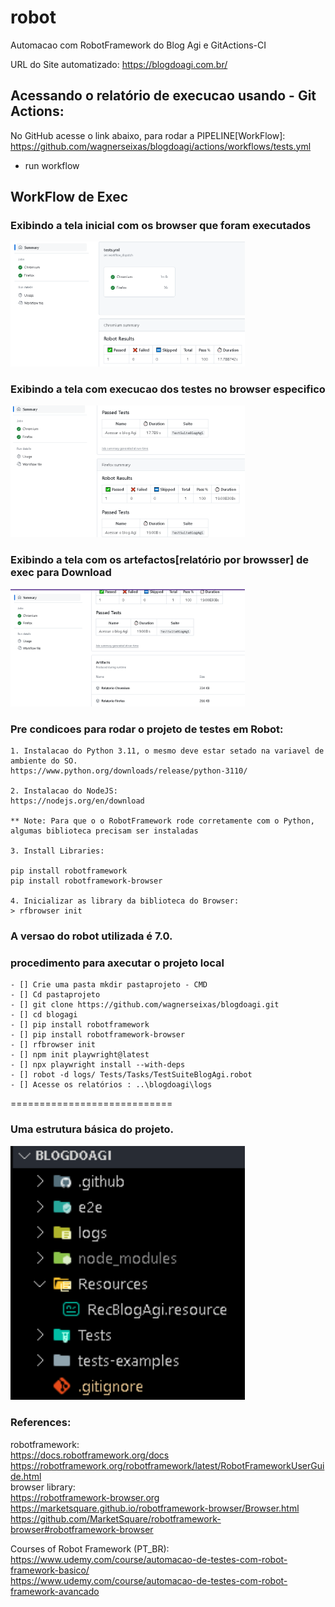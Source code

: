 # robot    
Automacao com RobotFramework do Blog Agi e GitActions-CI

URL do Site automatizado:
https://blogdoagi.com.br/

## Acessando o relatório de execucao usando - Git Actions:  


No GitHub acesse o link abaixo, para rodar a PIPELINE[WorkFlow]:  
https://github.com/wagnerseixas/blogdoagi/actions/workflows/tests.yml

- run workflow

## WorkFlow de Exec

### Exibindo a tela inicial com os browser que foram executados
<div align="left">
    <img width="375x462" title="Arquitetura do Projeto" src="workflowAction1.PNG"/>
<div>


### Exibindo a tela com execucao dos testes no browser especifico
<div align="left">
    <img width="375x462" title="Arquitetura do Projeto" src="workflowAction2.PNG"/>
<div>


### Exibindo a tela com os artefactos[relatório por browsser] de exec para Download
<div align="left">
    <img width="375x462" title="Arquitetura do Projeto" src="workflowAction3.PNG"/>
<div>




### Pre condicoes para rodar o projeto de testes em Robot:
```
1. Instalacao do Python 3.11, o mesmo deve estar setado na variavel de ambiente do SO.  
https://www.python.org/downloads/release/python-3110/

2. Instalacao do NodeJS:
https://nodejs.org/en/download

** Note: Para que o o RobotFramework rode corretamente com o Python, algumas biblioteca precisam ser instaladas

3. Install Libraries:

pip install robotframework
pip install robotframework-browser

4. Inicializar as library da biblioteca do Browser:
> rfbrowser init

```

### A versao do robot utilizada é 7.0.

### procedimento para axecutar o projeto local
```
- [] Crie uma pasta mkdir pastaprojeto - CMD
- [] Cd pastaprojeto
- [] git clone https://github.com/wagnerseixas/blogdoagi.git
- [] cd blogagi   
- [] pip install robotframework
- [] pip install robotframework-browser
- [] rfbrowser init
- [] npm init playwright@latest
- [] npx playwright install --with-deps
- [] robot -d logs/ Tests/Tasks/TestSuiteBlogAgi.robot
- [] Acesse os relatórios : ..\blogdoagi\logs
```

============================


### Uma estrutura básica do projeto.

<div align="left">
    <img width="375x462" title="Arquitetura do Projeto" src="ArquiteturaProj1.PNG"/>
<div>



### References: 

robotframework:  
https://docs.robotframework.org/docs  
https://robotframework.org/robotframework/latest/RobotFrameworkUserGuide.html  
browser library:  
https://robotframework-browser.org   
https://marketsquare.github.io/robotframework-browser/Browser.html  
https://github.com/MarketSquare/robotframework-browser#robotframework-browser  

Courses of Robot Framework (PT_BR):  
https://www.udemy.com/course/automacao-de-testes-com-robot-framework-basico/  
https://www.udemy.com/course/automacao-de-testes-com-robot-framework-avancado   
